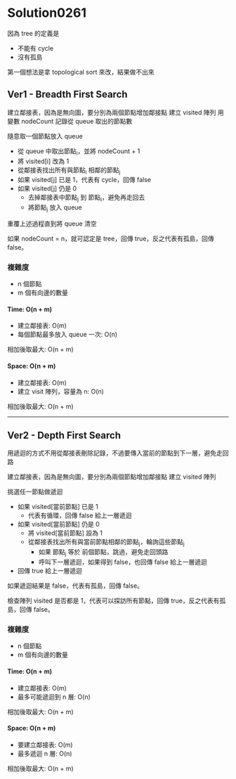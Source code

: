 # Solution0261

因為 tree 的定義是
- 不能有 cycle
- 沒有孤島

第一個想法是拿 topological sort 來改，結果做不出來

## Ver1 - Breadth First Search

建立鄰接表，因為是無向圖，要分別為兩個節點增加鄰接點
建立 visited 陣列
用變數 nodeCount 記錄從 queue 取出的節點數

隨意取一個節點放入 queue

- 從 queue 中取出節點<sub>i</sub>，並將 nodeCount + 1
- 將 visited[i] 改為 1
- 從鄰接表找出所有與節點<sub>i</sub> 相鄰的節點<sub>j</sub>
- 如果 visited[j] 已是 1，代表有 cycle，回傳 false
- 如果 visited[j] 仍是 0
  - 去掉鄰接表中節點<sub>j</sub> 到 節點<sub>i</sub>，避免再走回去
  - 將節點<sub>j</sub> 放入 queue

重覆上述過程直到將 queue 清空

如果 nodeCount = n，就可認定是 tree，回傳 true，反之代表有孤島，回傳 false。

### 複雜度
- n 個節點
- m 個有向邊的數量

#### Time: O(n + m)
- 建立鄰接表: O(m)
- 每個節點最多放入 queue 一次: O(n)

相加後取最大: O(n + m)

#### Space: O(n + m)
- 建立鄰接表: O(m)
- 建立 visit 陣列，容量為 n: O(n)

相加後取最大: O(n + m)

---

## Ver2 - Depth First Search

用遞迴的方式不用從鄰接表刪除記錄，不過要傳入當前的節點到下一層，避免走回路

建立鄰接表，因為是無向圖，要分別為兩個節點增加鄰接點
建立 visited 陣列

挑選任一節點做遞迴
- 如果 visited[當前節點] 已是 1
  - 代表有循環，回傳 false 給上一層遞迴
- 如果 visited[當前節點] 仍是 0
  - 將 visited[當前節點] 設為 1
  - 從鄰接表找出所有與當前節點相鄰的節點<sub>j</sub>，輪詢這些節點<sub>j</sub>
    - 如果 節點<sub>j</sub> 等於 前個節點，跳過，避免走回頭路
    - 呼叫下一層遞迴，如果得到 false，也回傳 false 給上一層遞迴
- 回傳 true 給上一層遞迴

如果遞迴結果是 false，代表有孤島，回傳 false。

檢查陣列 visited 是否都是 1，代表可以探訪所有節點，回傳 true，反之代表有孤島，回傳 false。

### 複雜度
- n 個節點
- m 個有向邊的數量

#### Time: O(n + m)
- 建立鄰接表: O(m)
- 最多可能遞迴到 n 層: O(n)

相加後取最大: O(n + m)

#### Space: O(n + m)
- 要建立鄰接表: O(m)
- 最多遞迴 n 層: O(n)

相加後取最大: O(n + m)